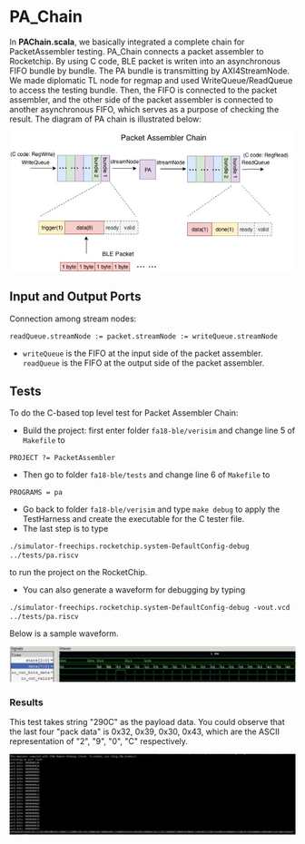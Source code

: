 ﻿# PA_Chain
 In **PAChain.scala**, we basically integrated a complete chain for PacketAssembler testing. PA_Chain connects a packet assembler to Rocketchip. By using C code, BLE packet is writen into an asynchronous FIFO bundle by bundle. The PA bundle is transmitting by AXI4StreamNode. We made diplomatic TL node for regmap and used WriteQueue/ReadQueue to access the testing bundle. Then, the FIFO is connected to the packet assembler, and the other side of the packet assembler is connected to another asynchronous FIFO, which serves as a purpose of checking the result. The diagram of PA chain is illustrated below:
 
 ![blockDiagram](image/pa_chain.jpg)
 
 ## Input and Output Ports
Connection among stream nodes:
```
readQueue.streamNode := packet.streamNode := writeQueue.streamNode
```
* `writeQueue` is the FIFO at the input side of the packet assembler. `readQueue` is the FIFO at the output side of the packet assembler. 

## Tests
To do the C-based top level test for Packet Assembler Chain:
* Build the project: first enter folder `fa18-ble/verisim` and change line 5 of ``Makefile`` to 
```
PROJECT ?= PacketAssembler
```
* Then go to folder `fa18-ble/tests` and change line 6 of ``Makefile`` to 
```
PROGRAMS = pa
```
* Go back to folder `fa18-ble/verisim` and type `make debug` to apply the TestHarness and create the executable for the C tester file.
* The last step is to type 
```
./simulator-freechips.rocketchip.system-DefaultConfig-debug ../tests/pa.riscv
```
to run the project on the RocketChip.
* You can also generate a waveform for debugging by typing 
```
./simulator-freechips.rocketchip.system-DefaultConfig-debug -vout.vcd ../tests/pa.riscv
```
Below is a sample waveform. 

![blockDiagram](image/waveform.JPG)

### Results
This test takes string "290C" as the payload data. You could observe that the last four "pack data" is 0x32, 0x39, 0x30, 0x43, which are the ASCII representation of "2", "9", "0", "C" respectively.

![blockDiagram](image/output_pachain.JPG)
